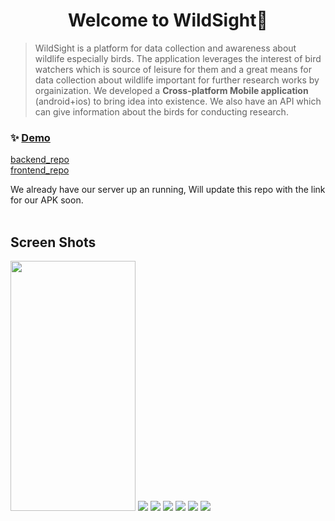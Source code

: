 <h1 align="center">Welcome to WildSight👋</h1>
<p>
</p>

> WildSight is a platform for data collection and awareness about wildlife especially birds. The application leverages the interest of bird watchers which is source of leisure for them and a great means for data collection about wildlife important for further research works by orgainization.
> We developed a <b>Cross-platform Mobile application</b> (android+ios) to bring idea into existence.
> We also have an API which can give information about the birds for conducting research.

### ✨ [Demo](https://drive.google.com/file/d/1py8u4GF_ogx8myTjexrU0sWynKW1tJ8q/view?usp=sharing)

[backend_repo](https://github.com/WildSight/WildSight_Backend)<br>
[frontend_repo](https://github.com/WildSight/WildSight_Frontend)

We already have our server up an running, Will update this repo with the link for our APK soon.<br><br>

<h2 > Screen Shots</h2>
<img src="https://github.com/WildSight/ReadMe/blob/main/ScreenShots/HomeScreen.jpeg" width="200" height="400">
<img src="https://github.com/WildSight/ReadMe/blob/main/ScreenShots/LocationSight.jpeg">
<img src="https://github.com/WildSight/ReadMe/blob/main/ScreenShots/MyProfile.jpeg">
<img src="https://github.com/WildSight/ReadMe/blob/main/ScreenShots/RatificationScreen.jpeg">
<img src="https://github.com/WildSight/ReadMe/blob/main/ScreenShots/Search%20Grid.jpeg">
<img src="https://github.com/WildSight/ReadMe/blob/main/ScreenShots/SpecieSearch.jpeg">
<img src="https://github.com/WildSight/ReadMe/blob/main/ScreenShots/SpecieSight.jpeg">
